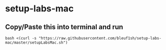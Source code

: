 # setup-labs-mac

## Copy/Paste this into terminal and run

`
bash <(curl -s "https://raw.githubusercontent.com/bleuf1sh/setup-labs-mac/master/setupLabsMac.sh")
`